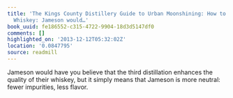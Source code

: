 ```yaml
---
title: 'The Kings County Distillery Guide to Urban Moonshining: How to Make and Drink
  Whiskey: Jameson would…'
book_uuid: fe186552-c315-4722-9904-18d3d5147df0
comments: []
highlighted_on: '2013-12-12T05:32:02Z'
location: '0.0847795'
source: readmill
---
```


Jameson would have you believe that the third distillation enhances the quality of their whiskey, but it simply means that Jameson is more neutral: fewer impurities, less flavor.